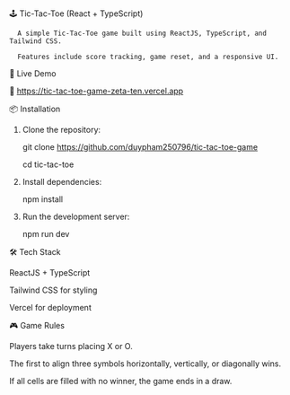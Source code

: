 🕹️ Tic-Tac-Toe (React + TypeScript)

      A simple Tic-Tac-Toe game built using ReactJS, TypeScript, and Tailwind CSS.
      
      Features include score tracking, game reset, and a responsive UI.

🚀 Live Demo

🔗 https://tic-tac-toe-game-zeta-ten.vercel.app

📦 Installation

1. Clone the repository:
   
   git clone https://github.com/duypham250796/tic-tac-toe-game
   
   cd tic-tac-toe

2. Install dependencies:
   
   npm install

3. Run the development server:
 
   npm run dev

🛠️ Tech Stack

   ReactJS + TypeScript
   
   Tailwind CSS for styling
   
   Vercel for deployment

🎮 Game Rules

   Players take turns placing X or O.
   
   The first to align three symbols horizontally, vertically, or diagonally wins.
   
   If all cells are filled with no winner, the game ends in a draw.
